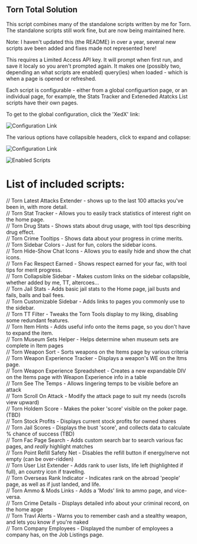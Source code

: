 ## Torn Total Solution

This script combines many of the standalone scripts written by me for Torn. The standalone scripts still work fine, but are now being maintained here.

Note: I haven't updated this (the README) in over a year, several new scripts ave been added and fixes made not represented here!

This requires a Limited Access API key. It will prompt when first run, and save it localy so you aren't prompted again. It makes one (possibly two, depending an what scripts are enabled) query(ies) when loaded - which is when a page is opened or refreshed.

Each script is configurable - either from a global configuartion page, or an individual page, for example, the Stats Tracker and Exteneded Atatcks List scripts have their own pages.

To get to the global configuration, click the 'XedX' link:

![Configuration Link](https://github.com/edlau2/Tampermonkey/blob/master/TornTotalSolution/GeneralOptsLink.png)

The various options have collapsible headers, click to expand and collapse:

![Configuration Link](https://github.com/edlau2/Tampermonkey/blob/master/TornTotalSolution/OptsPage.png)

![Enabled Scripts](https://github.com/edlau2/Tampermonkey/blob/master/TornTotalSolution/EnabledScripts.png)

# List of included scripts:

// Torn Latest Attacks Extender - shows up to the last 100 attacks you've been in, with more detail.<br>
// Torn Stat Tracker - Allows you to easily track statistics of interest right on the home page.<br>
// Torn Drug Stats - Shows stats about drug usage, with tool tips describing drug effect.<br>
// Torn Crime Tooltips - Shows data about your progress in crime merits.<br>
// Torn Sidebar Colors - Just for fun, colors the sidebar icons.<br>
// Torn Hide-Show Chat Icons - Allows you to easily hide and show the chat icons.<br>
// Torn Fac Respect Earned - Shows respect earned for your fac, with tool tips for merit progress.<br>
// Torn Collapsible Sidebar - Makes custom links on the sidebar collapsible, whether added by me, TT, altercoes...<br>
// Torn Jail Stats - Adds basic jail stats to the Home page, jail busts and fails, bails and bail fees.<br>
// Torn Customizable Sidebar - Adds links to pages you commonly use to the sidebar.<br>
// Torn TT Filter - Tweaks the Torn Tools display to my liking, disabling some redundant features.<br>
// Torn Item Hints - Adds useful info onto the items page, so you don't have to expand the item.<br>
// Torn Museum Sets Helper - Helps determine when museum sets are complete in Item pages<br>
// Torn Weapon Sort - Sorts weapons on the Items page by various criteria <br>
// Torn Weapon Experience Tracker - Displays a weapon's WE on the Itms page. <br>
// Torn Weapon Experience Spreadsheet - Creates a new expandable DIV on the Items page with Weapon Experience info in a table<br>
// Torn See The Temps - Allows lingering temps to be visible before an attack<br>
// Torn Scroll On Attack - Modify the attack page to suit my needs (scrolls view upward)<br>
// Torn Holdem Score - Makes the poker 'score' visible on the poker page. (TBD)<br>
// Torn Stock Profits - Displays current stock profits for owned shares<br>
// Torn Jail Scores - Displays the bust 'score', and collects data to calculate % chance of success (TBD)<br>
// Torn Fac Page Search - Adds custom search bar to search various fac pages, and *really* highlight matches<br>
// Torn Point Refill Safety Net - Disables the refill button if energy/nerve not empty (can be over-ridden)<br>
// Torn User List Extender - Adds rank to user lists, life left (highlighted if full), an country icon if travellng.<br>
// Torn Overseas Rank Indicator - Indicates rank on the abroad 'people' page, as well as if just landed, and life.<br>
// Torn Ammo & Mods Links - Adds a 'Mods' link to ammo page, and vice-versa.<br>
// Torn Crime Details - Displays detailed info about your criminal record, on the home apge<br>
// Torn Travl Alerts - Warns you to remember cash and a stealthy weapon, and lets you know if you're naked<br>
// Torn Company Employees - Displayed the number of employees a company has, on the Job Listings page.<br>

